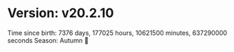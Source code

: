 # Version: v20.2.10
Time since birth: 7376 days, 177025 hours, 10621500 minutes, 637290000 seconds
Season: Autumn 🍁

